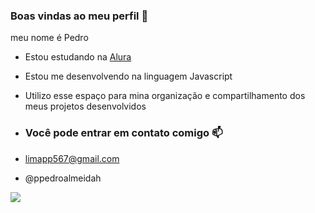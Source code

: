 ###  Boas vindas ao meu perfil 💙 

meu nome é Pedro

- Estou estudando na [Alura](https://www.alura.com.br)
- Estou me desenvolvendo na linguagem Javascript
- Utilizo esse espaço para mina organização e compartilhamento dos meus projetos desenvolvidos

- ### Você pode entrar em contato comigo 📫

- limapp567@gmail.com

- @ppedroalmeidah

![](https://media1.tenor.com/m/zdHIXkTPceQAAAAd/my-honest-reaction-walk.gif)
